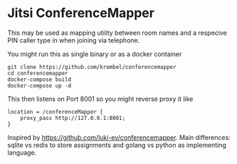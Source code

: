 # Jitsi ConferenceMapper

This may be used as mapping utility between room names and a respecive PIN caller type in when joining via telephone.

You might run this as single binary or as a docker container

    git clone https://github.com/krombel/conferencemapper
    cd conferencemapper
    docker-compose build
    docker-compose up -d

This then listens on Port 8001 so you might reverse proxy it like

    location = /conferenceMapper {
        proxy_pass http://127.0.0.1:8001;
    }

Inspired by https://github.com/luki-ev/conferencemapper. Main differences: sqlite vs redis to store assignments and golang vs python as implementing language.
